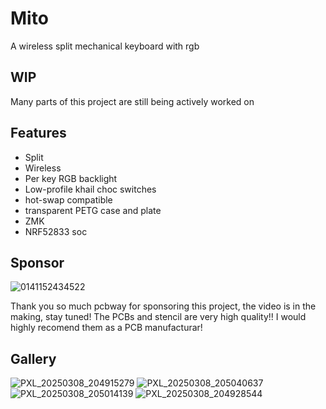 # Mito

A wireless split mechanical keyboard with rgb

## WIP

Many parts of this project are still being actively worked on

## Features

- Split
- Wireless
- Per key RGB backlight
- Low-profile khail choc switches
- hot-swap compatible
- transparent PETG case and plate
- ZMK
- NRF52833 soc

## Sponsor

![0141152434522](https://github.com/user-attachments/assets/a4b15d24-1118-437a-925f-5b3efe696ced)


Thank you so much pcbway for sponsoring this project, the video is in the making, stay tuned! The PCBs and stencil are very high quality!! I would highly recomend them as a PCB manufacturar!

## Gallery

![PXL_20250308_204915279](https://github.com/user-attachments/assets/ebb57836-f575-467b-ad70-e92d3a000df2)
![PXL_20250308_205040637](https://github.com/user-attachments/assets/14183aeb-6018-481f-a1a3-97c8c58cc1c6)
![PXL_20250308_205014139](https://github.com/user-attachments/assets/0b72baad-51f8-4c3d-9cff-058df1adf293)
![PXL_20250308_204928544](https://github.com/user-attachments/assets/ae22433d-930e-4896-8608-2962d0b07bae)
